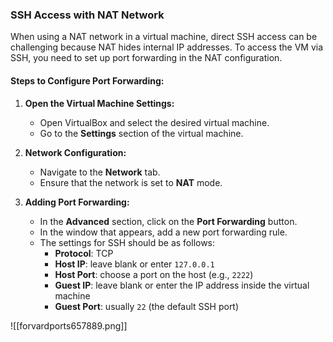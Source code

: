 ### SSH Access with NAT Network

When using a NAT network in a virtual machine, direct SSH access can be challenging because NAT hides internal IP addresses. To access the VM via SSH, you need to set up port forwarding in the NAT configuration.

#### Steps to Configure Port Forwarding:

1. **Open the Virtual Machine Settings:**
   - Open VirtualBox and select the desired virtual machine.
   - Go to the **Settings** section of the virtual machine.

2. **Network Configuration:**
   - Navigate to the **Network** tab.
   - Ensure that the network is set to **NAT** mode.

3. **Adding Port Forwarding:**
   - In the **Advanced** section, click on the **Port Forwarding** button.
   - In the window that appears, add a new port forwarding rule.
   - The settings for SSH should be as follows:
	 - **Protocol**: TCP
     - **Host IP**: leave blank or enter `127.0.0.1`
     - **Host Port**: choose a port on the host (e.g., `2222`)
     - **Guest IP**: leave blank or enter the IP address inside the virtual machine
     - **Guest Port**: usually `22` (the default SSH port)

  ![[forvardports657889.png]]